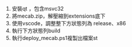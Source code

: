 
1. 安裝qt ，包含msvc32
2. 將mecab.zip，解壓縮到extensions底下
3. 使用vscode，調整整下方狀態列為 release、x86
4. 執行下方狀態列build
5. 執行deploy_mecab.ps1複製出檔案st